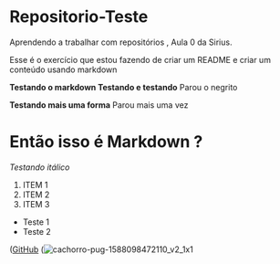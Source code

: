 # Repositorio-Teste
Aprendendo a trabalhar com repositórios , Aula 0 da Sirius.

Esse é o exercício que estou fazendo de criar um README e criar um conteúdo usando markdown

**Testando o markdown
Testando e testando** Parou o negrito 

__Testando mais uma forma__ Parou mais uma vez

# Então isso é Markdown ?
_Testando itálico_ 
1. ITEM 1
2. ITEM 2
3. ITEM 3

- Teste 1 
- Teste 2

([GitHub](https://github.com/)
(![cachorro-pug-1588098472110_v2_1x1](https://user-images.githubusercontent.com/102360733/162207022-099f90bf-4042-47e2-ad0d-b00d23be5395.jpg)



